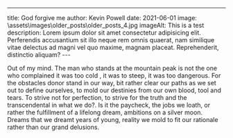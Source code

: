 ---
title: God forgive me
author: Kevin Powell
date: 2021-06-01
image: \assets\images\older_posts\older_posts_4.jpg
imageAlt: This is a test
description: Lorem ipsum dolor sit amet consectetur adipisicing elit. Perferendis accusantium sit illo neque rem omnis quaerat, nam similique vitae delectus ad magni vel quo maxime, magnam placeat. Reprehenderit, distinctio aliquam?
--- 

Out of my mind.
The man who stands at the mountain peak is not the one who complained it was too cold , it was to steep, it was too dangerous. For the obstacles donor stand in our way, bit rather clear our paths as we set out to define ourselves, to mold our destinies from our own blood, tool and tears. To strive not for perfection, to strive for the truth and the transcendental in what we do?. Is it the paycheck, the jobs we loath, or rather the fulfillment of a lifelong dream, ambitions on a silver moon. Dreams that we dreamt years of young, reality we mold to fit our rationale rather than our grand delusions.